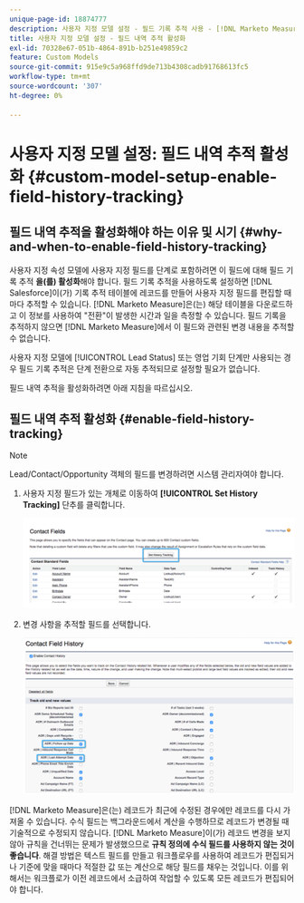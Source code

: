 ```yaml
---
unique-page-id: 18874777
description: 사용자 지정 모델 설정 - 필드 기록 추적 사용 - [!DNL Marketo Measure]
title: 사용자 지정 모델 설정 - 필드 내역 추적 활성화
exl-id: 70328e67-051b-4864-891b-b251e49859c2
feature: Custom Models
source-git-commit: 915e9c5a968ffd9de713b4308cadb91768613fc5
workflow-type: tm+mt
source-wordcount: '307'
ht-degree: 0%

---
```


# 사용자 지정 모델 설정: 필드 내역 추적 활성화 {#custom-model-setup-enable-field-history-tracking}

## 필드 내역 추적을 활성화해야 하는 이유 및 시기 {#why-and-when-to-enable-field-history-tracking}

사용자 지정 속성 모델에 사용자 지정 필드를 단계로 포함하려면 이 필드에 대해 필드 기록 추적 **을(를) 활성화**&#x200B;해야 합니다. 필드 기록 추적을 사용하도록 설정하면 [!DNL Salesforce]이(가) 기록 추적 테이블에 레코드를 만들어 사용자 지정 필드를 편집할 때마다 추적할 수 있습니다. [!DNL Marketo Measure]은(는) 해당 테이블을 다운로드하고 이 정보를 사용하여 &quot;전환&quot;이 발생한 시간과 일을 측정할 수 있습니다. 필드 기록을 추적하지 않으면 [!DNL Marketo Measure]에서 이 필드와 관련된 변경 내용을 추적할 수 없습니다.

사용자 지정 모델에 [!UICONTROL Lead Status] 또는 영업 기회 단계만 사용되는 경우 필드 기록 추적은 단계 전환으로 자동 추적되므로 설정할 필요가 없습니다.

필드 내역 추적을 활성화하려면 아래 지침을 따르십시오.

## 필드 내역 추적 활성화 {#enable-field-history-tracking}

>[!NOTE]
>
>Lead/Contact/Opportunity 객체의 필드를 변경하려면 시스템 관리자여야 합니다.

1. 사용자 지정 필드가 있는 개체로 이동하여 **[!UICONTROL Set History Tracking]** 단추를 클릭합니다.

   ![](assets/1.png)

1. 변경 사항을 추적할 필드를 선택합니다.

   ![](assets/2.png)

[!DNL Marketo Measure]은(는) 레코드가 최근에 수정된 경우에만 레코드를 다시 가져올 수 있습니다. 수식 필드는 백그라운드에서 계산을 수행하므로 레코드가 변경될 때 기술적으로 수정되지 않습니다. [!DNL Marketo Measure]이(가) 레코드 변경을 보지 않아 규칙을 건너뛰는 문제가 발생했으므로 **규칙 정의에 수식 필드를 사용하지 않는 것이 좋습니다**. 해결 방법은 텍스트 필드를 만들고 워크플로우를 사용하여 레코드가 편집되거나 기준에 맞을 때마다 적절한 값 또는 계산으로 해당 필드를 채우는 것입니다. 이를 위해서는 워크플로가 이전 레코드에서 소급하여 작업할 수 있도록 모든 레코드가 편집되어야 합니다.
